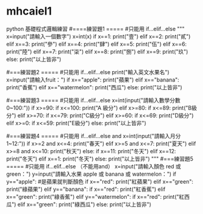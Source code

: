 # mhcaiel1
python 基礎程式邏輯練習
#====練習題1  =====
#只能用 if…elif…else
"""
x=input("請輸入一個數字")
x=int(x)
if x==1:
    print("壹")
elif x==2:
    print("貳")
elif x==3:
    print("參")
elif x==4:
    print("肆")
elif x==5:
    print("伍")
elif x==6:
    print("陸")
elif x==7:
    print("柒")
elif x==8:
    print("捌")
elif x==9:
    print("玖")
else:
    print("以上皆非")

#===練習題2  =====
#只能用 if…elif…else
print("輸入英文水果名")
x=input("請輸入fruit：")
if x=="apple":
    print("蘋果")
elif x=="banana":
    print("香蕉")
elif x=="watermelon":
    print("西瓜")
else:
    print("以上皆非")

#===練習題3  =====
#只能用 if…elif…else
x=int(input("請輸入數學分數0~100:"))
if x>=90:
    if x<=100:
        print("A 級分")
elif x>=80:
    if x<=89:
        print("B級分")
elif x>=70:
    if x<=79:
        print("C級分")
elif x>=60:
    if x<=69:
        print("D級分")
elif x>=0:
    if x<=59:
        print("E級分")
else:
    print("以上皆非")

#===練習題4  =====
#只能用 if…elif…else    and
x=int(input("請輸入月分1~12:"))
if x>=2 and x<=4:
    print("春天")
elif x>=5 and x<=7:
    print("夏天")
elif x>=8 and  x<=10:
    print("秋天")
else:
    if x==11:
        print("冬天")
    elif x==12:
        print("冬天")
    elif x==1:
        print("冬天")
    else:
        print("以上皆非")
"""
#===練習題5  =====
#只能用 if…elif…else （不能用and）
x=input("請輸入顏色 red 或 green：")
y=input("請輸入水果 apple 或 banana 或 watermelon：")
if y=="apple":             #是蘋果就判斷顏色
    if x=="red":
        print("紅蘋果")
    elif x=="green":
        print("綠蘋果")
elif y=="banana":
    if x=="red":
        print("紅香蕉")
    elif x=="green":
        print("綠香蕉")
elif y=="watermelon":
    if x=="red":
        print("紅西瓜")
    elif x=="green":
        print("綠西瓜")
else:
    print("以上皆非")
